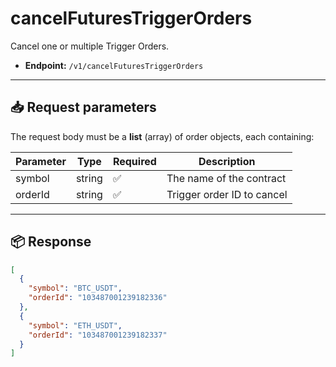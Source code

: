 # cancelFuturesTriggerOrders

Cancel one or multiple Trigger Orders.

- **Endpoint:** `/v1/cancelFuturesTriggerOrders`

---

## 📥 Request parameters

The request body must be a **list** (array) of order objects, each containing:

| Parameter | Type   | Required | Description                 |
|-----------|--------|----------|-----------------------------|
| symbol    | string | ✅      | The name of the contract    |
| orderId   | string | ✅      | Trigger order ID to cancel  |

---

## 📦 Response

```json
[
  {
    "symbol": "BTC_USDT",
    "orderId": "103487001239182336"
  },
  {
    "symbol": "ETH_USDT",
    "orderId": "103487001239182337"
  }
]
```